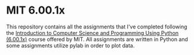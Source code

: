 # MIT 6.00.1x

This repository contains all the assignments that I've completed following the [Introduction to Computer Science and Programming Using Python (6.00.1x)](https://www.edx.org/course/introduction-to-computer-science-and-programming-using-python-0) course offered by MIT. All assignments are written in Python and some assignments utilize pylab in order to plot data.
